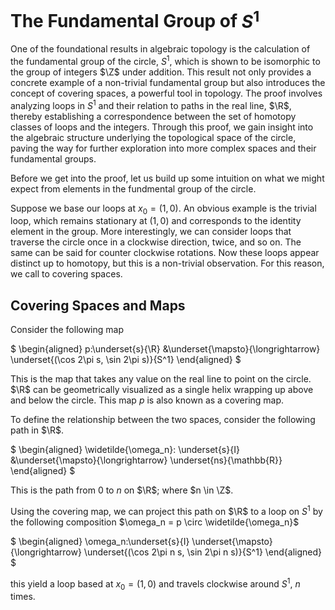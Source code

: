 # The Fundamental Group of $S^1$

One of the foundational results in algebraic topology is the calculation of the fundamental group of the circle, $S^1$, which is shown to be isomorphic to the group of integers $\Z$ under addition. This result not only provides a concrete example of a non-trivial fundamental group but also introduces the concept of covering spaces, a powerful tool in topology. The proof involves analyzing loops in $S^1$ and their relation to paths in the real line, $\R$, thereby establishing a correspondence between the set of homotopy classes of loops and the integers. Through this proof, we gain insight into the algebraic structure underlying the topological space of the circle, paving the way for further exploration into more complex spaces and their fundamental groups.

Before we get into the proof, let us build up some intuition on what we might expect from elements in the fundmental group of the circle. 

Suppose we base our loops at $x_0=(1,0)$. An obvious example is the trivial loop, which remains stationary at $(1,0)$ and corresponds to the identity element in the group. More interestingly, we can consider loops that traverse the circle once in a clockwise direction, twice, and so on. The same can be said for counter clockwise rotations. Now these loops appear distinct up to homotopy, but this is a non-trivial observation. For this reason, we call to covering spaces.

## Covering Spaces and Maps

Consider the following map

$
\begin{aligned}
p:\underset{s}{\R} &\underset{\mapsto}{\longrightarrow} \underset{(\cos 2\pi s, \sin 2\pi s)}{S^1}
\end{aligned}
$

This is the map that takes any value on the real line to point on the circle. $\R$ can be geometrically visualized as a single helix wrapping up above and below the circle. This map $p$ is also known as a covering map.

To define the relationship between the two spaces, consider the following path in $\R$.

$
\begin{aligned}
\widetilde{\omega_n}: \underset{s}{I} &\underset{\mapsto}{\longrightarrow} \underset{ns}{\mathbb{R}}
\end{aligned}
$

This is the path from 0 to $n$ on $\R$; where $n \in \Z$. 

Using the covering map, we can project this path on $\R$ to a loop on $S^1$ by the following composition
$\omega_n = p \circ \widetilde{\omega_n}$ 

$
\begin{aligned}
\omega_n:\underset{s}{I} \underset{\mapsto}{\longrightarrow} \underset{(\cos 2\pi n s, \sin 2\pi n s)}{S^1}
\end{aligned}
$

this yield a loop based at $x_0=(1,0)$ and travels clockwise around $S^1$, $n$ times.

